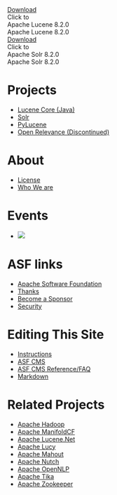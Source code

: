   <div class="button-green">
    <a href="core/downloads.html">Download</a>
    <div class="flap top">Click to</div>
    <div class="flap bottom">Apache Lucene 8.2.0</div>
  </div>
  <div class="download-desc">Apache Lucene 8.2.0</div>
  <div class="button-orange">
    <a href="solr/downloads.html?">Download</a>
    <div class="flap top">Click to</div>
    <div class="flap bottom">Apache Solr 8.2.0</div>
  </div>
  <div class="download-desc">Apache Solr 8.2.0</div>

# Projects
  - [Lucene Core (Java)](./core/)
  - [Solr](./solr/)
  - [PyLucene](./pylucene/)
  - [Open Relevance (Discontinued)](./openrelevance/)

# About
  - [License](https://www.apache.org/licenses/)
  - [Who We are](./whoweare.html)

# Events

  - <a  href="https://www.apache.org/events/current-event.html" target="_blank"><img src="https://www.apache.org/events/current-event-125x125.png"/></a>

# ASF links
  - [Apache Software Foundation](http://www.apache.org)
  - [Thanks](http://www.apache.org/foundation/thanks.html)
  - [Become a Sponsor](http://www.apache.org/foundation/sponsorship.html)
  - [Security](http://www.apache.org/security/)

# Editing This Site

  - [Instructions](site-instructions.html)
  - [ASF CMS](http://www.apache.org/dev/cms.html)
  - [ASF CMS Reference/FAQ](http://www.apache.org/dev/cmsref.html)
  - [Markdown](http://daringfireball.net/projects/markdown/syntax)

# Related Projects
  - [Apache Hadoop](http://hadoop.apache.org)
  - [Apache ManifoldCF](http://manifoldcf.apache.org/)
  - [Apache Lucene.Net](http://lucenenet.apache.org/)
  - [Apache Lucy](http://lucy.apache.org/)
  - [Apache Mahout](http://mahout.apache.org)
  - [Apache Nutch](http://nutch.apache.org)
  - [Apache OpenNLP](http://opennlp.apache.org/)
  - [Apache Tika](http://tika.apache.org)
  - [Apache Zookeeper](http://zookeeper.apache.org)
